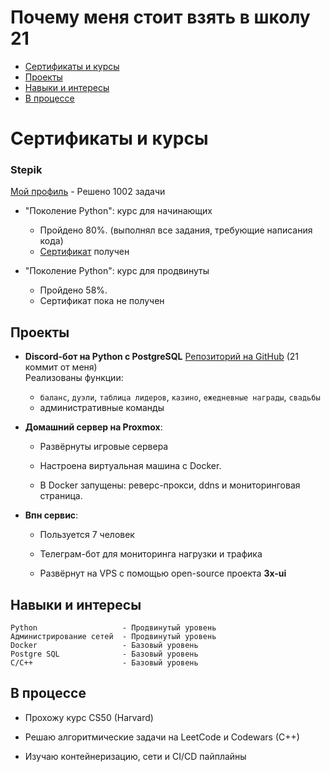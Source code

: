 # Почему меня стоит взять в школу 21

- [Сертификаты и курсы](#сертификаты-и-курсы)
- [Проекты](#проекты)
- [Навыки и интересы](#навыки-и-интересы)
- [В процессе](#в-процессе)

# Сертификаты и курсы

### Stepik


[Мой профиль](https://stepik.org/users/666788189/profile) - Решено 1002 задачи

- "Поколение Python": курс для начинающих
    
    - Пройдено 80%. (выполнял все задания, требующие написания кода)
    - [Сертификат](https://stepik.org/cert/2682297)
 получен

- "Поколение Python": курс для продвинуты
    
    - Пройдено 58%.
    - Сертификат пока не получен

## Проекты


- **Discord-бот на Python с PostgreSQL** [Репозиторий на GitHub](https://github.com/xkqd/angrybirdrebornbot) (21 коммит от меня)  
  Реализованы функции:
  - `баланс`, `дуэли`, `таблица лидеров`, `казино`, `ежедневные награды`, `свадьбы`
  - административные команды

- **Домашний сервер на Proxmox**:
    
    - Развёрнуты игровые сервера
        
    - Настроена виртуальная машина с Docker.
        
    - В Docker запущены: реверс-прокси, ddns и мониторинговая страница.

- **Впн сервис**:
    
    - Пользуется 7 человек 
        
    - Телеграм-бот для мониторинга нагрузки и трафика 
        
    - Развёрнут на VPS с помощью open-source проекта **3x-ui**

## Навыки и интересы

```
Python                   - Продвинутый уровень
Администрирование сетей  - Продвинутый уровень
Docker                   - Базовый уровень
Postgre SQL              - Базовый уровень
C/C++                    - Базовый уровень
```

## В процессе

- Прохожу курс CS50 (Harvard)

- Решаю алгоритмические задачи на LeetCode и Codewars (C++)

- Изучаю контейнеризацию, сети и CI/CD пайплайны
